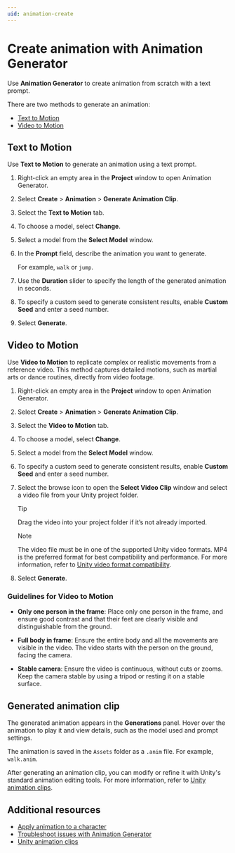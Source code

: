```yaml
---
uid: animation-create
---
```


# Create animation with Animation Generator

Use **Animation Generator** to create animation from scratch with a text prompt. 

There are two methods to generate an animation:

* [Text to Motion](#text-to-motion)
* [Video to Motion](#video-to-motion)

## Text to Motion

Use **Text to Motion** to generate an animation using a text prompt.

1. Right-click an empty area in the **Project** window to open Animation Generator.
1. Select **Create** > **Animation** > **Generate Animation Clip**.
1. Select the **Text to Motion** tab.
1. To choose a model, select **Change**.
1. Select a model from the **Select Model** window.
1. In the **Prompt** field, describe the animation you want to generate.

   For example, `walk` or `jump`.

1. Use the **Duration** slider to specify the length of the generated animation in seconds.
1. To specify a custom seed to generate consistent results, enable **Custom Seed** and enter a seed number.
1. Select **Generate**.

## Video to Motion

Use **Video to Motion** to replicate complex or realistic movements from a reference video. This method captures detailed motions, such as martial arts or dance routines, directly from video footage.

1. Right-click an empty area in the **Project** window to open Animation Generator.
1. Select **Create** > **Animation** > **Generate Animation Clip**.
1. Select the **Video to Motion** tab.
1. To choose a model, select **Change**.
1. Select a model from the **Select Model** window.
1. To specify a custom seed to generate consistent results, enable **Custom Seed** and enter a seed number.
1. Select the browse icon to open the **Select Video Clip** window and select a video file from your Unity project folder.

   > [!TIP]
   > Drag the video into your project folder if it’s not already imported.

   > [!NOTE]
   > The video file must be in one of the supported Unity video formats. MP4 is the preferred format for best compatibility and performance. For more information, refer to [Unity video format compatibility](https://docs.unity3d.com/Manual/VideoSources-FileCompatibility.html).


1. Select **Generate**.

### Guidelines for Video to Motion

* **Only one person in the frame**: Place only one person in the frame, and ensure good contrast and that their feet are clearly visible and distinguishable from the ground.

* **Full body in frame**: Ensure the entire body and all the movements are visible in the video. The video starts with the person on the ground, facing the camera.

* **Stable camera**: Ensure the video is continuous, without cuts or zooms. Keep the camera stable by using a tripod or resting it on a stable surface.

## Generated animation clip

The generated animation appears in the **Generations** panel. Hover over the animation to play it and view details, such as the model used and prompt settings.

The animation is saved in the `Assets` folder as a `.anim` file. For example, `walk.anim`.

After generating an animation clip, you can modify or refine it with Unity's standard animation editing tools. For more information, refer to [Unity animation clips](https://docs.unity3d.com/Manual/AnimationClips.html).

## Additional resources

* [Apply animation to a character](xref:animation-apply)
* [Troubleshoot issues with Animation Generator](xref:animation-troubleshoot)
* [Unity animation clips](https://docs.unity3d.com/Manual/AnimationClips.html)